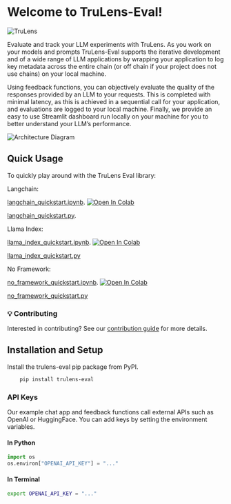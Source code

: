 # Welcome to TruLens-Eval!

![TruLens](https://www.trulens.org/Assets/image/Neural_Network_Explainability.png)

Evaluate and track your LLM experiments with TruLens. As you work on your models and prompts TruLens-Eval supports the iterative development and of a wide range of LLM applications by wrapping your application to log key metadata across the entire chain (or off chain if your project does not use chains) on your local machine.

Using feedback functions, you can objectively evaluate the quality of the responses provided by an LLM to your requests. This is completed with minimal latency, as this is achieved in a sequential call for your application, and evaluations are logged to your local machine. Finally, we provide an easy to use Streamlit dashboard run locally on your machine for you to better understand your LLM’s performance.

![Architecture Diagram](https://www.trulens.org/Assets/image/TruLens_Architecture.png)

## Quick Usage

To quickly play around with the TruLens Eval library:

Langchain:

[langchain_quickstart.ipynb](https://github.com/truera/trulens/blob/releases/rc-trulens-eval-0.5.0/trulens_eval/examples/quickstart.ipynb).
[![Open In Colab](https://colab.research.google.com/assets/colab-badge.svg)](https://github.com/truera/trulens/blob/releases/rc-trulens-eval-0.5.0/trulens_eval/examples/colab/quickstarts/langchain_quickstart_colab.ipynb)

[langchain_quickstart.py](https://github.com/truera/trulens/blob/releases/rc-trulens-eval-0.5.0/trulens_eval/examples/quickstart.py).

Llama Index: 

[llama_index_quickstart.ipynb](https://github.com/truera/trulens/blob/releases/rc-trulens-eval-0.5.0/trulens_eval/examples/frameworks/llama_index/llama_index_quickstart.ipynb).
[![Open In Colab](https://colab.research.google.com/assets/colab-badge.svg)](https://github.com/truera/trulens/blob/releases/rc-trulens-eval-0.5.0/trulens_eval/examples/colab/quickstarts/llama_index_quickstart_colab.ipynb)

[llama_index_quickstart.py](https://github.com/truera/trulens/blob/releases/rc-trulens-eval-0.5.0/trulens_eval/examples/llama_index_quickstart.py)

No Framework: 

[no_framework_quickstart.ipynb](https://github.com/truera/trulens/blob/releases/rc-trulens-eval-0.5.0/trulens_eval/examples/no_framework_quickstart.ipynb).
[![Open In Colab](https://colab.research.google.com/assets/colab-badge.svg)](https://github.com/truera/trulens/blob/releases/rc-trulens-eval-0.5.0/trulens_eval/examples/colab/quickstarts/no_framework_quickstart_colab.ipynb)

[no_framework_quickstart.py](https://github.com/truera/trulens/blob/releases/rc-trulens-eval-0.5.0/trulens_eval/examples/no_framework_quickstart.py)

### 💡 Contributing

Interested in contributing? See our [contribution guide](https://github.com/truera/trulens/tree/main/trulens_eval/CONTRIBUTING.md) for more details.

## Installation and Setup

Install the trulens-eval pip package from PyPI.

```bash
    pip install trulens-eval
```

### API Keys

Our example chat app and feedback functions call external APIs such as OpenAI or HuggingFace. You can add keys by setting the environment variables. 

#### In Python

```python
import os
os.environ["OPENAI_API_KEY"] = "..."
```

#### In Terminal

```bash
export OPENAI_API_KEY = "..."
```
